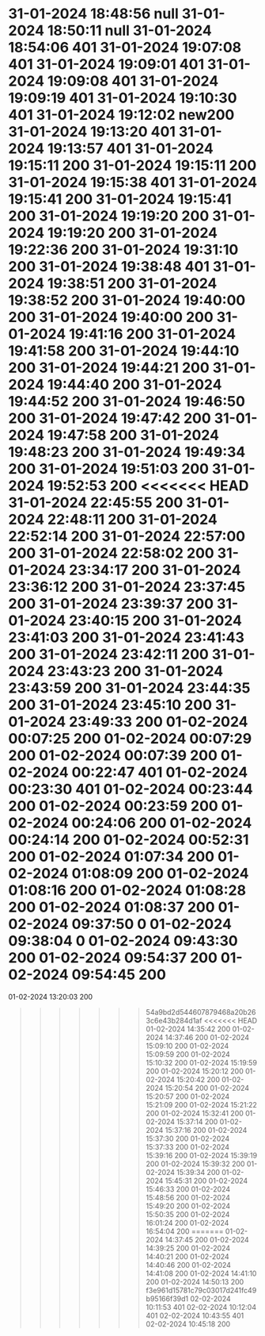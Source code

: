 31-01-2024 18:48:56		null
31-01-2024 18:50:11		null
31-01-2024 18:54:06		401
31-01-2024 19:07:08		401
31-01-2024 19:09:01		401
31-01-2024 19:09:08		401
31-01-2024 19:09:19		401
31-01-2024 19:10:30		401
31-01-2024 19:12:02		new200
31-01-2024 19:13:20		401
31-01-2024 19:13:57		401
31-01-2024 19:15:11		200
31-01-2024 19:15:11		200
31-01-2024 19:15:38		401
31-01-2024 19:15:41		200
31-01-2024 19:15:41		200
31-01-2024 19:19:20		200
31-01-2024 19:19:20		200
31-01-2024 19:22:36		200
31-01-2024 19:31:10		200
31-01-2024 19:38:48		401
31-01-2024 19:38:51		200
31-01-2024 19:38:52		200
31-01-2024 19:40:00		200
31-01-2024 19:40:00		200
31-01-2024 19:41:16		200
31-01-2024 19:41:58		200
31-01-2024 19:44:10		200
31-01-2024 19:44:21		200
31-01-2024 19:44:40		200
31-01-2024 19:44:52		200
31-01-2024 19:46:50		200
31-01-2024 19:47:42		200
31-01-2024 19:47:58		200
31-01-2024 19:48:23		200
31-01-2024 19:49:34		200
31-01-2024 19:51:03		200
31-01-2024 19:52:53		200
<<<<<<< HEAD
31-01-2024 22:45:55		200
31-01-2024 22:48:11		200
31-01-2024 22:52:14		200
31-01-2024 22:57:00		200
31-01-2024 22:58:02		200
31-01-2024 23:34:17		200
31-01-2024 23:36:12		200
31-01-2024 23:37:45		200
31-01-2024 23:39:37		200
31-01-2024 23:40:15		200
31-01-2024 23:41:03		200
31-01-2024 23:41:43		200
31-01-2024 23:42:11		200
31-01-2024 23:43:23		200
31-01-2024 23:43:59		200
31-01-2024 23:44:35		200
31-01-2024 23:45:10		200
31-01-2024 23:49:33		200
01-02-2024 00:07:25		200
01-02-2024 00:07:29		200
01-02-2024 00:07:39		200
01-02-2024 00:22:47		401
01-02-2024 00:23:30		401
01-02-2024 00:23:44		200
01-02-2024 00:23:59		200
01-02-2024 00:24:06		200
01-02-2024 00:24:14		200
01-02-2024 00:52:31		200
01-02-2024 01:07:34		200
01-02-2024 01:08:09		200
01-02-2024 01:08:16		200
01-02-2024 01:08:28		200
01-02-2024 01:08:37		200
01-02-2024 09:37:50		0
01-02-2024 09:38:04		0
01-02-2024 09:43:30		200
01-02-2024 09:54:37		200
01-02-2024 09:54:45		200
=======
01-02-2024 13:20:03		200
>>>>>>> 54a9bd2d544607879468a20b263c6e43b284d1af
<<<<<<< HEAD
01-02-2024 14:35:42		200
01-02-2024 14:37:46		200
01-02-2024 15:09:10		200
01-02-2024 15:09:59		200
01-02-2024 15:10:32		200
01-02-2024 15:19:59		200
01-02-2024 15:20:12		200
01-02-2024 15:20:42		200
01-02-2024 15:20:54		200
01-02-2024 15:20:57		200
01-02-2024 15:21:09		200
01-02-2024 15:21:22		200
01-02-2024 15:32:41		200
01-02-2024 15:37:14		200
01-02-2024 15:37:16		200
01-02-2024 15:37:30		200
01-02-2024 15:37:33		200
01-02-2024 15:39:16		200
01-02-2024 15:39:19		200
01-02-2024 15:39:32		200
01-02-2024 15:39:34		200
01-02-2024 15:45:31		200
01-02-2024 15:46:33		200
01-02-2024 15:48:56		200
01-02-2024 15:49:20		200
01-02-2024 15:50:35		200
01-02-2024 16:01:24		200
01-02-2024 16:54:04		200
=======
01-02-2024 14:37:45		200
01-02-2024 14:39:25		200
01-02-2024 14:40:21		200
01-02-2024 14:40:46		200
01-02-2024 14:41:08		200
01-02-2024 14:41:10		200
01-02-2024 14:50:13		200
>>>>>>> f3e961d15781c79c03017d241fc49b95166f39d1
02-02-2024 10:11:53		401
02-02-2024 10:12:04		401
02-02-2024 10:43:55		401
02-02-2024 10:45:18		200
